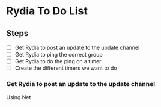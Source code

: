 # Rydia To Do List

## Steps

- [ ] Get Rydia to post an update to the update channel
- [ ] Get Rydia to ping the correct group
- [ ] Get Rydia to do the ping on a timer
- [ ] Create the different timers we want to do

### Get Rydia to post an update to the update channel

Using Net